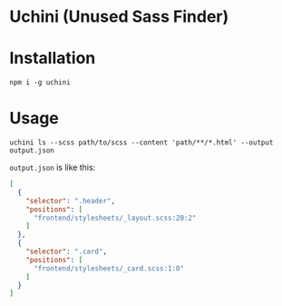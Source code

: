 Uchini (Unused Sass Finder)
=================

# Installation
```sh-session
npm i -g uchini
```

# Usage
```sh-session
uchini ls --scss path/to/scss --content 'path/**/*.html' --output output.json
```

`output.json` is like this:

```json
[
  {
    "selector": ".header",
    "positions": [
      "frontend/stylesheets/_layout.scss:20:2"
    ]
  },
  {
    "selector": ".card",
    "positions": [
      "frontend/stylesheets/_card.scss:1:0"
    ]
  }
]
```
